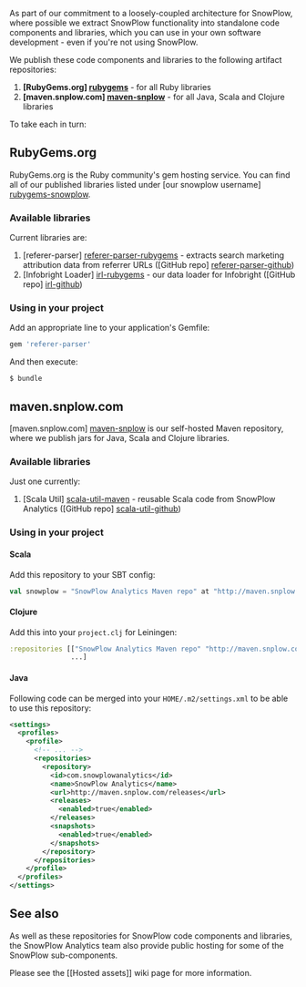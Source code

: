 As part of our commitment to a loosely-coupled architecture for SnowPlow, where possible we extract SnowPlow functionality into standalone code components and libraries, which you can use in your own software development - even if you're not using SnowPlow.

We publish these code components and libraries to the following artifact repositories:

1. **[RubyGems.org] [rubygems]** - for all Ruby libraries
2. **[maven.snplow.com] [maven-snplow]** - for all Java, Scala and Clojure libraries

To take each in turn:

## RubyGems.org

RubyGems.org is the Ruby community's gem hosting service. You can find all of our published libraries listed under [our snowplow username] [rubygems-snowplow].

### Available libraries

Current libraries are:

1. [referer-parser] [referer-parser-rubygems] - extracts search marketing attribution data from referrer URLs ([GitHub repo] [referer-parser-github])
2. [Infobright Loader] [irl-rubygems] - our data loader for Infobright ([GitHub repo] [irl-github])

### Using in your project

Add an appropriate line to your application's Gemfile:

```ruby
gem 'referer-parser'
```

And then execute:

    $ bundle

## maven.snplow.com

[maven.snplow.com] [maven-snplow] is our self-hosted Maven repository, where we publish jars for Java, Scala and Clojure libraries.

### Available libraries

Just one currently:

1. [Scala Util] [scala-util-maven] - reusable Scala code from SnowPlow Analytics ([GitHub repo] [scala-util-github])

### Using in your project

#### Scala

Add this repository to your SBT config:

```scala
val snowplow = "SnowPlow Analytics Maven repo" at "http://maven.snplow.com/releases/"
```

#### Clojure

Add this into your `project.clj` for Leiningen:

```clojure
:repositories [["SnowPlow Analytics Maven repo" "http://maven.snplow.com/releases/"]
               ...]
```

#### Java

Following code can be merged into your `HOME/.m2/settings.xml` to be able to use this repository:

```xml
<settings>
  <profiles>
    <profile>
      <!-- ... -->
      <repositories>
        <repository>
          <id>com.snowplowanalytics</id>
          <name>SnowPlow Analytics</name>
          <url>http://maven.snplow.com/releases</url>
          <releases>
            <enabled>true</enabled>
          </releases>
          <snapshots>
            <enabled>true</enabled>
          </snapshots>
        </repository>
      </repositories>
    </profile>
  </profiles>
</settings>
```

## See also

As well as these repositories for SnowPlow code components and libraries, the SnowPlow Analytics team also provide public hosting for some of the SnowPlow sub-components.

Please see the [[Hosted assets]] wiki page for more information.

[rubygems]: https://rubygems.org/
[maven-snplow]: http://maven.snplow.com/
[rubygems-snowplow]: https://rubygems.org/profiles/62878
[referer-parser-rubygems]: https://rubygems.org/gems/referer-parser
[referer-parser-github]: https://github.com/snowplow/referer-parser
[irl-rubygems]: https://rubygems.org/gems/infobright-loader
[irl-github]: https://github.com/snowplow/infobright-ruby-loader
[scala-util-maven]: http://maven.snplow.com/releases/com/snowplowanalytics/scala-util/0.1.0/
[scala-util-github]: https://github.com/snowplow/scala-util
